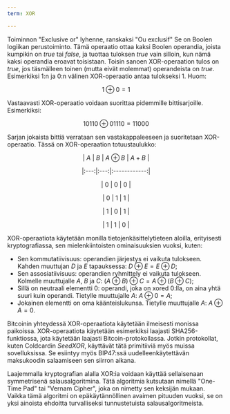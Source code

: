 ```yaml
---
term: XOR

---
```

Toiminnon "Exclusive or" lyhenne, ranskaksi "Ou exclusif" Se on Boolen logiikan perustoiminto. Tämä operaatio ottaa kaksi Boolen operandia, joista kumpikin on $true$ tai $false$, ja tuottaa tuloksen $true$ vain silloin, kun nämä kaksi operandia eroavat toisistaan. Toisin sanoen XOR-operaation tulos on $true$, jos täsmälleen toinen (mutta eivät molemmat) operandeista on $true$. Esimerkiksi $1$:n ja $0$:n välinen XOR-operaatio antaa tulokseksi $1$. Huom:

$$
1 \oplus 0 = 1
$$

Vastaavasti XOR-operaatio voidaan suorittaa pidemmille bittisarjoille. Esimerkiksi:

$$
10110 \oplus 01110 = 11000
$$

Sarjan jokaista bittiä verrataan sen vastakappaleeseen ja suoritetaan XOR-operaatio. Tässä on XOR-operaation totuustaulukko:

<div align="center">

| $A$ | $B$ | $A \oplus B$ | $A \plus B$ |

|:---:|:---:|:------------:|

| $0$ | $0$ | $0$ |

| $0$ | $1$ | $1$ |

| $1$ | $0$ | $1$ |

| $1$ | $1$ | $0$ |

</div>

XOR-operaatiota käytetään monilla tietojenkäsittelytieteen aloilla, erityisesti kryptografiassa, sen mielenkiintoisten ominaisuuksien vuoksi, kuten:


- Sen kommutatiivisuus: operandien järjestys ei vaikuta tulokseen. Kahden muuttujan $D$ ja $E$ tapauksessa: $D \oplus E = E \oplus D$;
- Sen assosiatiivisuus: operandien ryhmittely ei vaikuta tulokseen. Kolmelle muuttujalle $A$, $B$ ja $C$: $(A \oplus B) \oplus C = A \oplus (B \oplus C)$;
- Sillä on neutraali elementti $0$: operandi, joka on xored $0$:lla, on aina yhtä suuri kuin operandi. Tietylle muuttujalle $A$: $A \oplus 0 = A$;
- Jokainen elementti on oma käänteislukunsa. Tietylle muuttujalle $A$: $A \oplus A = 0$.

Bitcoinin yhteydessä XOR-operaatiota käytetään ilmeisesti monissa paikoissa. XOR-operaatiota käytetään esimerkiksi laajasti SHA256-funktiossa, jota käytetään laajasti Bitcoin-protokollassa. Jotkin protokollat, kuten Coldcardin *SeedXOR*, käyttävät tätä primitiiviä myös muissa sovelluksissa. Se esiintyy myös BIP47:ssä uudelleenkäytettävän maksukoodin salaamiseen sen siirron aikana.

Laajemmalla kryptografian alalla XOR:ia voidaan käyttää sellaisenaan symmetrisenä salausalgoritmina. Tätä algoritmia kutsutaan nimellä "One-Time Pad" tai "Vernam Cipher", joka on nimetty sen keksijän mukaan. Vaikka tämä algoritmi on epäkäytännöllinen avaimen pituuden vuoksi, se on yksi ainoista ehdoitta turvalliseksi tunnustetuista salausalgoritmeista.